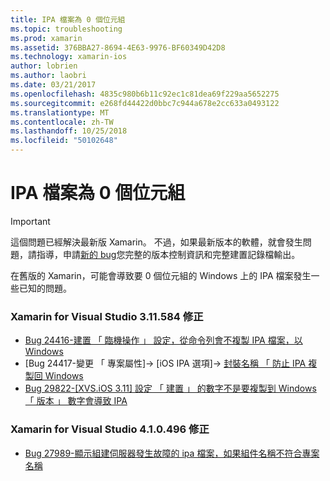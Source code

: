```yaml
---
title: IPA 檔案為 0 個位元組
ms.topic: troubleshooting
ms.prod: xamarin
ms.assetid: 376BBA27-8694-4E63-9976-BF60349D42D8
ms.technology: xamarin-ios
author: lobrien
ms.author: laobri
ms.date: 03/21/2017
ms.openlocfilehash: 4835c980b6b11c92ec1c81dea69f229aa5652275
ms.sourcegitcommit: e268fd44422d0bbc7c944a678e2cc633a0493122
ms.translationtype: MT
ms.contentlocale: zh-TW
ms.lasthandoff: 10/25/2018
ms.locfileid: "50102648"
---
```

# <a name="ipa-file-is-0-bytes"></a>IPA 檔案為 0 個位元組

> [!IMPORTANT]
> 這個問題已經解決最新版 Xamarin。 不過，如果最新版本的軟體，就會發生問題，請指導，申請[新的 bug](~/cross-platform/troubleshooting/questions/howto-file-bug.md)您完整的版本控制資訊和完整建置記錄檔輸出。



在舊版的 Xamarin，可能會導致要 0 個位元組的 Windows 上的 IPA 檔案發生一些已知的問題。 

### <a name="fixed-in-xamarin-for-visual-studio-311584"></a>Xamarin for Visual Studio 3.11.584 修正 
- [Bug 24416-建置 「 臨機操作 」 設定，從命令列會不複製 IPA 檔案，以 Windows](https://bugzilla.xamarin.com/show_bug.cgi?id=24416)
- [Bug 24417-變更 「 專案屬性]-> [iOS IPA 選項]-> [封裝名稱 「 防止 IPA 複製回 Windows](https://bugzilla.xamarin.com/show_bug.cgi?id=24417)
- [Bug 29822-[XVS.iOS 3.11] 設定 「 建置 」 的數字不是要複製到 Windows 「 版本 」 數字會導致 IPA](https://bugzilla.xamarin.com/show_bug.cgi?id=29822)

### <a name="fixed-in-xamarin-for-visual-studio-410496"></a>Xamarin for Visual Studio 4.1.0.496 修正
- [Bug 27989-顯示組建伺服器發生故障的 ipa 檔案，如果組件名稱不符合專案名稱](https://bugzilla.xamarin.com/show_bug.cgi?id=27989)
